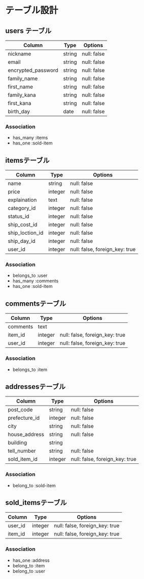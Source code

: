 # テーブル設計

## users テーブル

| Column             | Type     | Options     |
| -----------------  | ------   | ----------- |
| nickname           | string   | null: false |
| email              | string   | null: false |
| encrypted_password | string   | null: false |
| family_name        | string   | null: false |
| first_name         | string   | null: false |
| family_kana        | string   | null: false |
| first_kana         | string   | null: false |
| birth_day          | date     | null: false |

### Association 

- has_many :items
- has_one :sold-item

## itemsテーブル

| Column              | Type          | Options                         |
| ------------------- | ------------- | ------------------------------  |
| name                | string        | null: false                     |
| price               | integer       | null: false                     |
| explaination        | text          | null: false                     |
| category_id         | integer       | null: false                     |
| status_id           | integer       | null: false                     |
| ship_cost_id        | integer       | null: false                     |
| ship_loction_id     | integer       | null: false                     |
| ship_day_id         | integer       | null: false                     |
| user_id             | integer       | null: false, foreign_key: true  |

### Association 

- belongs_to :user
- has_many :comments
- has_one :sold-item

## commentsテーブル

| Column              | Type          | Options                         |
| ------------------- | ------------- | ------------------------------  |
| comments            | text          |                                 |
| item_id             | integer       | null: false, foreign_key: true  |
| user_id             | integer       | null: false, foreign_key: true  |

### Association 

- belongs_to :item

## addressesテーブル

| Column              | Type        | Options                         |
| ------------------  | ----------- | ------------------------------- |
| post_code           | string      | null: false                     |
| prefecture_id       | integer     | null: false                     |
| city                | string      | null: false                     |
| house_address       | string      | null: false                     |
| building            | string      |                                 |
| tell_number         | string      | null: false                     |
| sold_item_id        | integer     | null: false, foreign_key: true  |

### Association 

- belong_to :sold-item

## sold_itemsテーブル

| Column              | Type        | Options                         |
| ------------------  | ----------- | ------------------------------- |
| user_id             | integer     | null: false, foreign_key: true  |
| item_id             | integer     | null: false, foreign_key: true  |

### Association

- has_one :address
- belong_to :item
- belong_to :user
